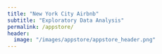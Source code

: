 ```yaml
---
title: "New York City Airbnb"
subtitle: "Exploratory Data Analysis"
permalink: /appstore/
header:
  image: "/images/appstore/appstore_header.png"
---
```

